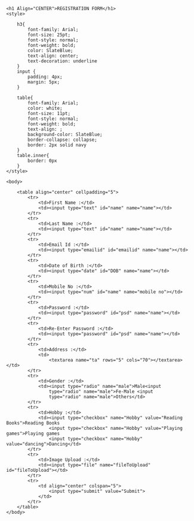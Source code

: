 <!DOCTYPE html>
<html>
	<head>
		<title>registration form</title>
	</head>

	<h1 Align="CENTER">REGISTRATION FORM</h1>
	<style>

		h3{
			font-family: Arial;
			font-size: 25pt;
			font-style: normal;
			font-weight: bold;
			color: SlateBlue;
			text-align: center;
			text-decoration: underline
		}
		input {
			padding: 4px;
			margin: 5px;
		}

		table{
			font-family: Arial;
			color: white;
			font-size: 11pt;
			font-style: normal;
			font-weight: bold;
			text-align: ;
			background-color: SlateBlue;
			border-collapse: collapse;
			border: 2px solid navy
		}
		table.inner{
			border: 0px
		}
	</style>

	<body>

		<table align="center" cellpadding="5">
			<tr>
				<td>First Name :</td>
				<td><input type="text" id="name" name="name"></td>
			</tr>
			<tr>
				<td>Last Name :</td>
				<td><input type="text" id="name" name="name"></td>
			</tr>
			<tr>
				<td>Email Id :</td>
				<td><input type="emailid" id="emailid" name="name"></td>
			</tr>
			<tr>
				<td>Date of Birth :</td>
				<td><input type="date" id="DOB" name="name"></td>
			</tr>
			<tr>
				<td>Mobile No :</td>
				<td><input type="num" id="name" name="mobile no"></td>
			</tr>
			<tr>
				<td>Password :</td>
				<td><input type="password" id="psd" name="name"></td>
			</tr>
			<tr>
				<td>Re-Enter Password :</td>
				<td><input type="password" id="psd" name="name"></td>
			</tr>
			<tr>
				<td>Address :</td>
				<td>
					<textarea name="ta" rows="5" cols="70"></textarea></td>
			</tr>
			<tr>
				<td>Gender :</td>
				<td><input type="radio" name="male">Male<input
					type="radio" name="male">Fe-Male <input
					type="radio" name="male">Others</td>
			</tr>
			<tr>
				<td>Hobby :</td>
				<td><input type="checkbox" name="Hobby" value="Reading Books">Reading Books
					<input type="checkbox" name="Hobby" value="Playing games">Playing games
					<input type="checkbox" name="Hobby" value="dancing">Dancing</td>
			</tr>
			<tr>
				<td>Image Upload :</td>
				<td><input type="file" name="fileToUpload" id="fileToUpload"></td>
			</tr>
			<tr>
				<td align="center" colspan="5">
					<input type="submit" value="Submit">
				</td>
			</tr>
		</table>
	</body>
</html>
